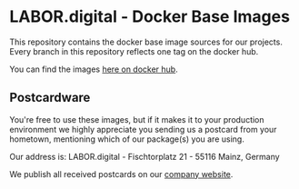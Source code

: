 # LABOR.digital - Docker Base Images

This repository contains the docker base image sources for our projects. 
Every branch in this repository reflects one tag on the docker hub. 

You can find the images [here on docker hub](https://hub.docker.com/r/labordigital/docker-base-images).

## Postcardware
You're free to use these images, but if it makes it to your production environment we highly appreciate you sending us a postcard from your hometown, mentioning which of our package(s) you are using.

Our address is: LABOR.digital - Fischtorplatz 21 - 55116 Mainz, Germany

We publish all received postcards on our [company website](https://labor.digital).
